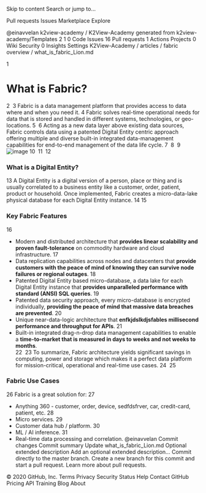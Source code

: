 Skip to content
Search or jump to…

Pull requests
Issues
Marketplace
Explore
 
@einavvelan 
k2view-academy
/
K2View-Academy
generated from k2view-academy/Templates
2
1
0
 Code
 Issues 16
 Pull requests 1 Actions
 Projects 0
 Wiki
 Security 0
 Insights
 Settings
K2View-Academy
/
articles
/
fabric overview
/
what_is_fabric_Lion.md
 

1
# What is Fabric?
2
​
3
Fabric is a data management platform that provides access to data where and when you need it. 
4
Fabric solves real-time operational needs for data that is stored and handled in different systems, technologies, or geo-locations. 
5
​
6
Acting as a new data layer above existing data sources, Fabric controls data using a patented Digital Entity centric approach offering multiple and diverse built-in integrated data-management capabilities for end-to-end management of the data life cycle.
7
​
8
​
9
![image](https://github.com/k2view-academy/K2View-Academy/blob/master/articles/fabric%20overview/images/Fabric_Overview.png)
10
​
11
​
12
### What is a Digital Entity?
13
A Digital Entity is a digital version of a person, place or thing and is usually correlated to a business entity like a customer, order, patient, product or household. Once implemented, Fabric creates a micro-data-lake  physical database for each Digital Entity instance.
14
​
15
### Key Fabric Features
16
* Modern and distributed architecture that **provides linear scalability and proven fault-tolerance** on commodity hardware and cloud infrastructure.
17
* Data replication capabilities across nodes and datacenters that **provide customers with the peace of mind of knowing they can survive node failures or regional outages**.
18
* Patented Digital Entity based micro-database, a data lake for each Digital Entity instance that **provides unparalleled performance with standard (ANSI) SQL queries**.
19
* Patented data security approach, every micro-database is encrypted individually, **providing the peace of mind that massive data breaches are prevented**.
20
* Unique near-data-logic architecture that **enfkjdslkdjsfables millisecond performance and throughput for APIs**. 
21
* Built-in integrated drag-n-drop data management capabilities to enable a **time-to-market that is measured in days to weeks and not weeks to months**.  
22
​
23
To summarize, Fabric architecture yields significant savings in computing, power and storage which makes it a perfect data platform for mission-critical, operational and real-time use cases. 
24
​
25
### Fabric Use Cases
26
Fabric is a great solution for:
27
* Anything 360 - customer, order, device, sedfdsfrver, car, credit-card, patient, etc.
28
* Micro services.
29
* Customer data hub / platform.
30
* ML / AI inference.
31
* Real-time data processing and correlation.
@einavvelan
Commit changes
Commit summary
Update what_is_fabric_Lion.md
Optional extended description
Add an optional extended description…
 Commit directly to the master branch.
 Create a new branch for this commit and start a pull request. Learn more about pull requests.
 
© 2020 GitHub, Inc.
Terms
Privacy
Security
Status
Help
Contact GitHub
Pricing
API
Training
Blog
About
